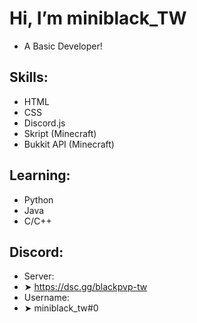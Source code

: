# Hi, I’m miniblack_TW
- A Basic Developer!
## Skills:
- HTML
- CSS
- Discord.js
- Skript (Minecraft)
- Bukkit API (Minecraft)
## Learning:
- Python
- Java
- C/C++
## Discord:
- Server:
-    ➤ https://dsc.gg/blackpvp-tw 
- Username:
-    ➤ miniblack_tw#0